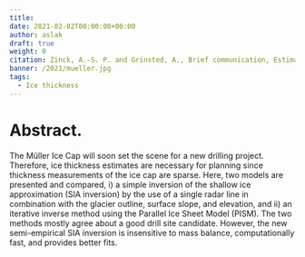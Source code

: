 ```yaml
---
title: 
date: 2021-02-02T00:00:00+00:00
author: aslak
draft: true
weight: 0
citation: Zinck, A.-S. P. and Grinsted, A., Brief communication, Estimating the ice thickness of the Müller Ice Cap using an inversion of the shallow ice approximation, The Cryosphere Discuss. [preprint], doi:10.5194/tc-2021-300, in review, 2021.
banner: /2021/mueller.jpg
tags:
  - Ice thickness
---
```


<!--more-->
# Abstract. 
The Müller Ice Cap will soon set the scene for a new drilling project. Therefore, ice thickness estimates are necessary for planning since thickness measurements of the ice cap are sparse. Here, two models are presented and compared, i) a simple inversion of the shallow ice approximation (SIA inversion) by the use of a single radar line in combination with the glacier outline, surface slope, and elevation, and ii) an iterative inverse method using the Parallel Ice Sheet Model (PISM). The two methods mostly agree about a good drill site candidate. However, the new semi-empirical SIA inversion is insensitive to mass balance, computationally fast, and provides better fits.


